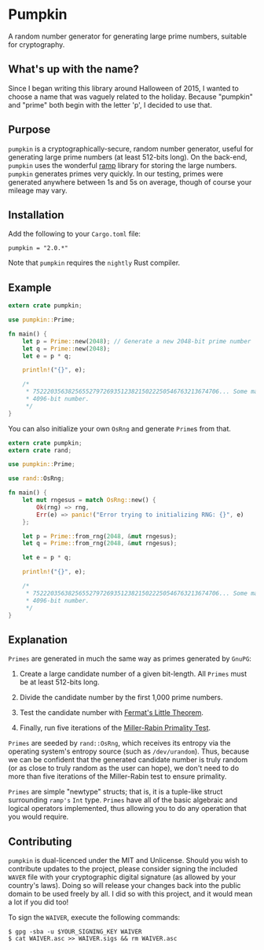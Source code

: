 # Pumpkin

A random number generator for generating large prime numbers, suitable for cryptography.

## What's up with the name?

Since I began writing this library around Halloween of 2015, I wanted to choose
a name that was vaguely related to the holiday. Because "pumpkin" and "prime"
both begin with the letter 'p', I decided to use that.

## Purpose

`pumpkin` is a cryptographically-secure, random number generator, useful for
generating large prime numbers (at least 512-bits long). On the back-end,
`pumpkin` uses the wonderful [ramp](https://crates.io/crates/ramp) library for
storing the large numbers. `pumpkin` generates primes very quickly. In our
testing, primes were generated anywhere between 1s and 5s on average, though
of course your mileage may vary.

## Installation

Add the following to your `Cargo.toml` file:

```
pumpkin = "2.0.*"
```

Note that `pumpkin` requires the `nightly` Rust compiler.

## Example

```rust
extern crate pumpkin;

use pumpkin::Prime;

fn main() {
    let p = Prime::new(2048); // Generate a new 2048-bit prime number
    let q = Prime::new(2048);
    let e = p * q;

    println!("{}", e);

    /*
     * 75222035638256552797269351238215022250546763213674706... Some massive
     * 4096-bit number.
     */
}
```

You can also initialize your own `OsRng` and generate `Prime`s from that.

```rust
extern crate pumpkin;
extern crate rand;

use pumpkin::Prime;

use rand::OsRng;

fn main() {
    let mut rngesus = match OsRng::new() {
        Ok(rng) => rng,
        Err(e) => panic!("Error trying to initializing RNG: {}", e)
    };

    let p = Prime::from_rng(2048, &mut rngesus);
    let q = Prime::from_rng(2048, &mut rngesus);

    let e = p * q;

    println!("{}", e);

    /*
     * 75222035638256552797269351238215022250546763213674706... Some massive
     * 4096-bit number.
     */
}
```

## Explanation
`Primes` are generated in much the same way as primes generated by `GnuPG`:

  1) Create a large candidate number of a given bit-length. All `Primes` must
  be at least 512-bits long.

  2) Divide the candidate number by the first 1,000 prime numbers.

  3) Test the candidate number with [Fermat's Little
Theorem](https://www.wikiwand.com/en/Fermat's_little_theorem).

  4) Finally, run five iterations of the [Miller-Rabin Primality
Test](https://www.wikiwand.com/en/Miller%E2%80%93Rabin_primality_test).

`Primes` are seeded by `rand::OsRng`, which receives its entropy via the
operating system's entropy source (such as `/dev/urandom`). Thus, because we
can be confident that the generated candidate number is truly random (or as
close to truly random as the user can hope), we don't need to do more than five
iterations of the Miller-Rabin test to ensure primality.

`Primes` are simple "newtype" structs; that is, it is a tuple-like struct
surrounding `ramp's` `Int` type. `Primes` have all of the basic algebraic and logical
operators implemented, thus allowing you to do any operation that you would
require.

## Contributing

`pumpkin` is dual-licenced under the MIT and Unlicense. Should you wish to
contribute updates to the project, please consider signing the included `WAVER`
file with your cryptographic digital signature (as allowed by your country's
laws). Doing so will release your changes back into the public domain to be used
freely by all. I did so with this project, and it would mean a lot if you did
too!

To sign the `WAIVER`, execute the following commands:

```
$ gpg -sba -u $YOUR_SIGNING_KEY WAIVER
$ cat WAIVER.asc >> WAIVER.sigs && rm WAIVER.asc
```
